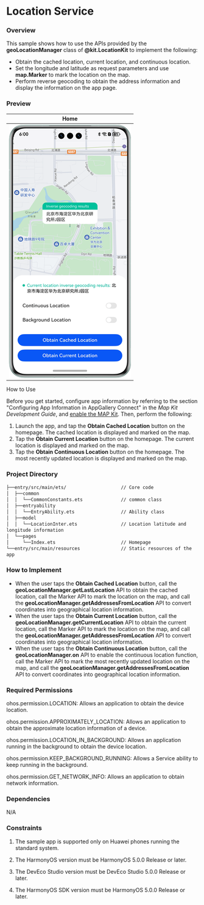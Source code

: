 # Location Service

### Overview

This sample shows how to use the APIs provided by the **geoLocationManager** class of **@kit.LocationKit** to implement the following:
- Obtain the cached location, current location, and continuous location.
- Set the longitude and latitude as request parameters and use **map.Marker** to mark the location on the map.
- Perform reverse geocoding to obtain the address information and display the information on the app page.

### Preview
| Home                                             |
|--------------------------------------------------|
| ![](screenshots/devices/location_service.en.png) |

How to Use

Before you get started, configure app information by referring to the section "Configuring App Information in AppGallery Connect" in the *Map Kit Development Guide*, and [enable the MAP Kit](https://developer.huawei.com/consumer/en/doc/harmonyos-guides/map-config-agc). Then, perform the following:
1. Launch the app, and tap the **Obtain Cached Location** button on the homepage. The cached location is displayed and marked on the map.
2. Tap the **Obtain Current Location** button on the homepage. The current location is displayed and marked on the map.
3. Tap the **Obtain Continuous Location** button on the homepage. The most recently updated location is displayed and marked on the map.

### Project Directory
```
├──entry/src/main/ets/                    // Core code
│  ├──common
│  │  └──CommonConstants.ets              // common class
│  ├──entryability
│  │  └──EntryAbility.ets                 // Ability class
│  ├──model
│  │  └──LocationInter.ets                // Location latitude and longitude information
│  └──pages
│     └──Index.ets                        // Homepage
└──entry/src/main/resources               // Static resources of the app
```

### How to Implement
+ When the user taps the **Obtain Cached Location** button, call the **geoLocationManager.getLastLocation** API to obtain the cached location, call the Marker API to mark the location on the map, and call the **geoLocationManager.getAddressesFromLocation** API to convert coordinates into geographical location information.
+ When the user taps the **Obtain Current Location** button, call the **geoLocationManager.getCurrentLocation** API to obtain the current location, call the Marker API to mark the location on the map, and call the **geoLocationManager.getAddressesFromLocation** API to convert coordinates into geographical location information.
+ When the user taps the **Obtain Continuous Location** button, call the **geoLocationManager.on** API to enable the continuous location function, call the Marker API to mark the most recently updated location on the map, and call the **geoLocationManager.getAddressesFromLocation** API to convert coordinates into geographical location information.
     
### Required Permissions
ohos.permission.LOCATION: Allows an application to obtain the device location.

ohos.permission.APPROXIMATELY_LOCATION: Allows an application to obtain the approximate location information of a device.

ohos.permission.LOCATION_IN_BACKGROUND: Allows an application running in the background to obtain the device location.

ohos.permission.KEEP_BACKGROUND_RUNNING: Allows a Service ability to keep running in the background.

ohos.permission.GET_NETWORK_INFO: Allows an application to obtain network information.

### Dependencies

N/A

### Constraints

1. The sample app is supported only on Huawei phones running the standard system.

2. The HarmonyOS version must be HarmonyOS 5.0.0 Release or later.

3. The DevEco Studio version must be DevEco Studio 5.0.0 Release or later.

4. The HarmonyOS SDK version must be HarmonyOS 5.0.0 Release or later.
